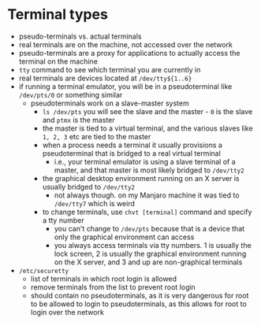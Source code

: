 # Terminal types
- pseudo-terminals vs. actual terminals
- real terminals are on the machine, not accessed over the network
- pseudo-terminals are a proxy for applications to actually access the terminal on the machine
- `tty` command to see which terminal you are currently in
- real terminals are devices located at `/dev/tty${1..6}`
- if running a terminal emulator, you will be in a pseudoterminal like `/dev/pts/0` or something similar
  - pseudoterminals work on a slave-master system
    - `ls /dev/pts` you will see the slave and the master - `0` is the slave and `ptmx` is the master
    - the master is tied to a virtual terminal, and the various slaves like `1, 2, 3` etc are tied to the master
    - when a process needs a terminal it usually provisions a pseudoterminal that is bridged to a real virtual terminal
      - i.e., your terminal emulator is using a slave terminal of a master, and that master is most likely bridged to `/dev/tty2`
    - the graphical desktop environment running on an X server is usually bridged to `/dev/tty2` 
      - not always though. on my Manjaro machine it was tied to `/dev/tty7` which is weird
    - to change terminals, use `chvt [terminal]` command and specify a tty number
      - you can't change to `/dev/pts` because that is a device that only the graphical environment can access
      - you always access terminals via tty numbers. 1 is usually the lock screen, 2 is usually the graphical environment running on the X server, and 3 and up are non-graphical terminals
- `/etc/securetty`
  - list of terminals in which root login is allowed
  - remove terminals from the list to prevent root login
  - should contain no pseudoterminals, as it is very dangerous for root to be allowed to login to pseudoterminals, as this allows for root to login over the network
